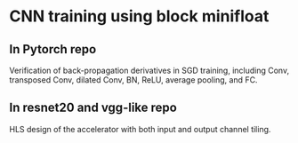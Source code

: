 # CNN training using block minifloat

## In **Pytorch** repo  

Verification of back-propagation derivatives in SGD training, including Conv, transposed Conv, dilated Conv, BN, ReLU, average pooling, and FC.

## In **resnet20** and **vgg-like** repo  

HLS design of the accelerator with both input and output channel tiling.
